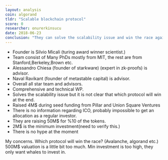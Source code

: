```yaml
---
layout: analysis
coin: algorand
tldr: "Scalable blockchain protocol"
score: 0
researcher: onurerkinsucu
date: 2018-06-23
conclusion: "They can solve the scalability issue and win the race against other protocols but the success rate is not clear now, also the valuation is too much so investing at this stage is too risky and not possible(2M$ min)"
---
```


- Founder is Silvio Micali (turing award winner scientist.)
- Team consist of Many PhDs mostly from MIT, the rest are from Stanford,Berkeley,Brown etc.
- Alessandro Chiesa (founder of starkware) (expert in zk-proofs) is advisor.
- Naval Ravikant (founder of metastable capital) is advisor.
- Overall all star team and advisors.
- Comprehensive and technical WP.
- Solves the scalability issue but it is not clear that which protocol will win at the end.
- Raised 4M$ during seed funding from Pillar and Union Square Ventures
- There is no information regarding ICO, probably impossible to get an allocation as a regular investor.
- They are raising 50M$ for %10 of the tokens.
- 2M$ is the minimum investment(need to verify this.)
- There is no hype at the moment

My concerns.
Which protocol will win the race? (Avalanche, algorand etc.)
500M$ valuation is a little bit too much.
Min investment is too high, they only want whales to invest in.